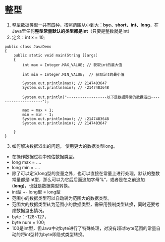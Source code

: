 # 整型
1. 整型数据类型一共有四种，按照范围从小到大：**bye、short、int、long**，在Java里任何**整型常量默认的类型都是int**（只要是整数就是int）
2. 定义：int x = 10;

```
public class JavaDemo
{
	public static void main(String []args)
	{
		int max = Integer.MAX_VALUE; // 获取int的最大值

		int min = Integer.MIN_VALUE;  // 获取int的最小值

		System.out.println(max); // 2147483647
		System.out.println(min); // -2147483648
		
		System.out.println("------------------以下是数据异常的数据溢出---------------------");

		max = max + 1;
		min = min - 1;
		System.out.println(max); // -2147483648
		System.out.println(min); // 2147483647

	}
}

```

3. 如何解决数据溢出的问题， 使用更大的数据类型long。
- 在操作数据过程中预估数据类型。
- long max = ....
- long min = ....
- 除了可以定义long型的变量之外，也可以直接在常量上进行处理，默认的整数常量都是int型，那么可以为它后后面追加字母”**L**“，或者是在之前追加(**long**)，也就是数据类型转换。
- int型 +- long型 = long型
- 范围小的数据类型可以自动转为范围大的数据类型。
- 范围大的数据类型转为范围小的数据类型，需采用强制类型转换，同时还要考虑数据溢出情况。
- byte：-128~127，
- byte num = 100;
- 100是int型，但Java中对byte进行了特殊处理，对没有超过byte范围的常量自动的将int型转为byte即隐式类型转换。

